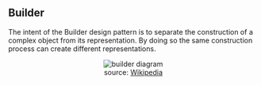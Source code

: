 ## Builder
The intent of the Builder design pattern is to separate the construction of a complex object from its representation. By doing so the same construction process can create different representations.
<div align="center">
  <img src="https://upload.wikimedia.org/wikipedia/commons/thumb/f/f3/Builder_UML_class_diagram.svg/500px-Builder_UML_class_diagram.svg.png" alt="builder diagram"  />
  <br />
  <span>source: <a href="https://en.wikipedia.org/wiki/Builder_pattern#:~:text=The%20builder%20pattern%20is%20a,Gang%20of%20Four%20design%20patterns.">Wikipedia</a></span>
</div>

